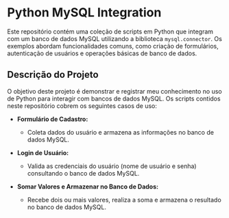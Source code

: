 # Python MySQL Integration

Este repositório contém uma coleção de scripts em Python que integram com um banco de dados MySQL utilizando a biblioteca `mysql.connector`. Os exemplos abordam funcionalidades comuns, como criação de formulários, autenticação de usuários e operações básicas de banco de dados.

## Descrição do Projeto

O objetivo deste projeto é demonstrar e registrar meu conhecimento no uso de Python para interagir com bancos de dados MySQL. Os scripts contidos neste repositório cobrem os seguintes casos de uso:

- **Formulário de Cadastro:**
  - Coleta dados do usuário e armazena as informações no banco de dados MySQL.

- **Login de Usuário:**
  - Valida as credenciais do usuário (nome de usuário e senha) consultando o banco de dados MySQL.

- **Somar Valores e Armazenar no Banco de Dados:**
  - Recebe dois ou mais valores, realiza a soma e armazena o resultado no banco de dados MySQL.


